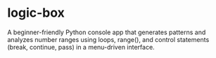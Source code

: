 # logic-box
A beginner-friendly Python console app that generates patterns and analyzes number ranges using loops, range(), and control statements (break, continue, pass) in a menu-driven interface.

